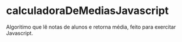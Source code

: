 # calculadoraDeMediasJavascript
Algoritimo que lê notas de alunos e retorna média, feito para exercitar Javascript.
